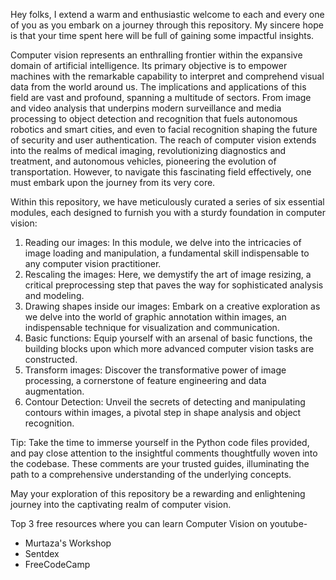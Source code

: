 Hey folks,
I extend a warm and enthusiastic welcome to each and every one of you as you embark on a journey through this repository. My sincere hope is that your time spent here will be full of gaining some impactful insights.

Computer vision represents an enthralling frontier within the expansive domain of artificial intelligence. Its primary objective is to empower machines with the remarkable capability to interpret and comprehend visual data from the world around us. The implications and applications of this field are vast and profound, spanning a multitude of sectors. From image and video analysis that underpins modern surveillance and media processing to object detection and recognition that fuels autonomous robotics and smart cities, and even to facial recognition shaping the future of security and user authentication. The reach of computer vision extends into the realms of medical imaging, revolutionizing diagnostics and treatment, and autonomous vehicles, pioneering the evolution of transportation. However, to navigate this fascinating field effectively, one must embark upon the journey from its very core.

Within this repository, we have meticulously curated a series of six essential modules, each designed to furnish you with a sturdy foundation in computer vision:

1. Reading our images: In this module, we delve into the intricacies of image loading and manipulation, a fundamental skill indispensable to any computer vision practitioner.
2. Rescaling the images: Here, we demystify the art of image resizing, a critical preprocessing step that paves the way for sophisticated analysis and modeling.
3. Drawing shapes inside our images: Embark on a creative exploration as we delve into the world of graphic annotation within images, an indispensable technique for visualization and communication.
4. Basic functions: Equip yourself with an arsenal of basic functions, the building blocks upon which more advanced computer vision tasks are constructed.
5. Transform images: Discover the transformative power of image processing, a cornerstone of feature engineering and data augmentation.
6. Contour Detection: Unveil the secrets of detecting and manipulating contours within images, a pivotal step in shape analysis and object recognition.
   
Tip: Take the time to immerse yourself in the Python code files provided, and pay close attention to the insightful comments thoughtfully woven into the codebase. These comments are your trusted guides, illuminating the path to a comprehensive understanding of the underlying concepts.

May your exploration of this repository be a rewarding and enlightening journey into the captivating realm of computer vision.

Top 3 free resources where you can learn Computer Vision on youtube-
- Murtaza's Workshop
- Sentdex
- FreeCodeCamp
